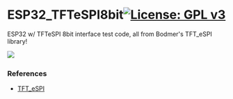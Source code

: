 # ESP32_TFTeSPI8bit[![License: GPL v3](https://img.shields.io/badge/License-GPLv3-blue.svg)](https://www.gnu.org/licenses/gpl-3.0)<br>
ESP32 w/ TFTeSPI 8bit interface test code, all from Bodmer's TFT_eSPI library!

<img src="picture/TFT_AnimateDialMIT.gif"/> &nbsp;&nbsp;&nbsp;

### References
  - [TFT_eSPI](https://github.com/Bodmer/TFT_eSPI)<br>

